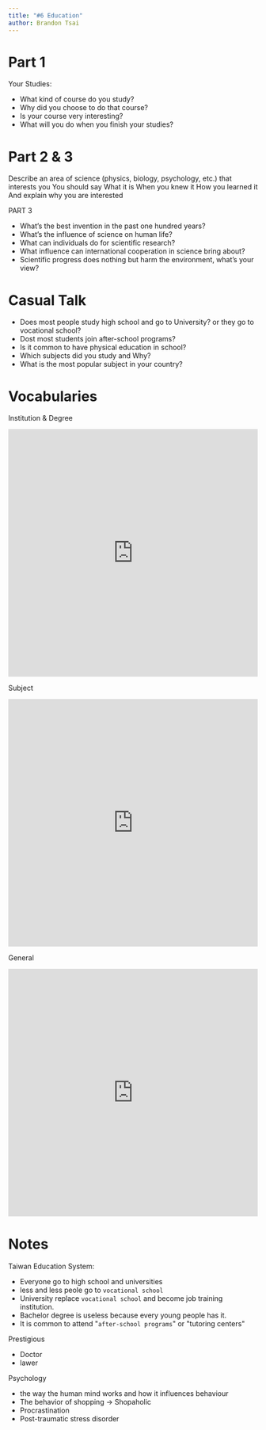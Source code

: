 ```yaml
---
title: "#6 Education"
author: Brandon Tsai
---
```


Part 1
======

Your Studies:
- What kind of course do you study?
- Why did you choose to do that course?
- Is your course very interesting?
- What will you do when you finish your studies?

Part 2 & 3
===========

Describe an area of science (physics, biology, psychology, etc.) that interests you
You should say
What it is
When you knew it
How you learned it
And explain why you are interested

PART 3

- What’s the best invention in the past one hundred years?
- What’s the influence of science on human life?
- What can individuals do for scientific research?
- What influence can international cooperation in science bring about?
- Scientific progress does nothing but harm the environment, what’s your view?


Casual Talk
=========

- Does most people study high school and go to University? or they go to vocational school?
- Dost most students join after-school programs?
- Is it common to have physical education in school?
- Which subjects did you study and Why?
- What is the most popular subject in your country?



Vocabularies
========

Institution & Degree
<iframe src="https://quizlet.com/509704729/flashcards/embed?i=7u4xy&x=1jj1" height="500" width="100%" style="border:0"></iframe>


Subject
<iframe src="https://quizlet.com/491173683/flashcards/embed?i=7u4xy&x=1jj1" height="500" width="100%" style="border:0"></iframe>

General

<iframe src="https://quizlet.com/491185213/flashcards/embed?i=7u4xy&x=1jj1" height="500" width="100%" style="border:0"></iframe>


Notes
=====

Taiwan Education System:
- Everyone go to high school and universities
- less and less peole go to `vocational school`
- University replace `vocational school` and become job training institution.
- Bachelor degree is useless because every young people has it.
- It is common to attend "`after-school programs`" or "tutoring centers"

Prestigious
- Doctor
- lawer

Psychology
- the way the human mind works and how it influences behaviour
- The behavior of shopping -> Shopaholic
- Procrastination
- Post-traumatic stress disorder